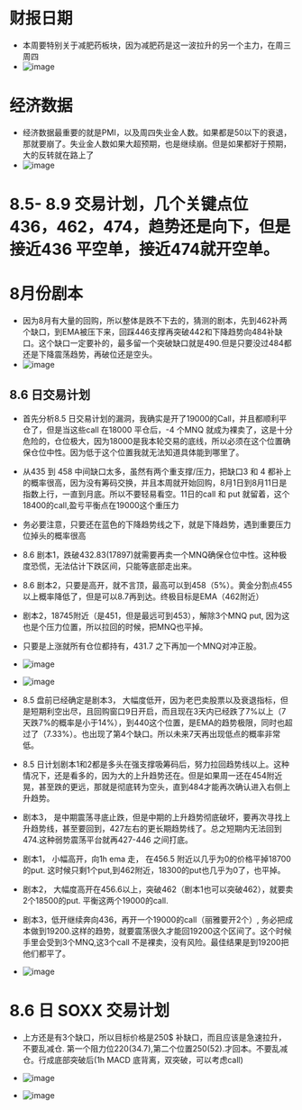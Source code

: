 # 财报日期
* 本周要特别关于减肥药板块，因为减肥药是这一波拉升的另一个主力，在周三周四
* ![image](https://github.com/user-attachments/assets/8e1cf0e7-f84e-4067-a24a-991af9718d24)


# 经济数据
* 经济数据最重要的就是PMI，以及周四失业金人数。如果都是50以下的衰退，那就要崩了。失业金人数如果大超预期，也是继续崩。但是如果都好于预期，大的反转就在路上了
* ![image](https://github.com/user-attachments/assets/a0ab7845-2e5c-42fd-8eb7-e0f06a5076bc)

# 8.5- 8.9 交易计划，几个关键点位436，462，474，趋势还是向下，但是接近436 平空单，接近474就开空单。
# 8月份剧本
* 因为8月有大量的回购，所以整体是跌不下去的，猜测的剧本，先到462补两个缺口，到EMA被压下来，回踩446支撑再突破442和下降趋势向484补缺口。这个缺口一定要补的，最多留一个突破缺口就是490.但是只要没过484都还是下降震荡趋势，再破位还是空头。
* ![image](https://github.com/user-attachments/assets/676261cd-aedf-4dd7-9244-ca91865630f4)

## 8.6 日交易计划
* 首先分析8.5 日交易计划的漏洞，我确实是开了19000的Call，并且都顺利平仓了，但是当这些call 在18000 平仓后，-4 个MNQ 就成为裸卖了，这是十分危险的，仓位极大，因为18000是我本轮交易的底线，所以必须在这个位置确保仓位中性。因为低于这个位置我就无法知道具体能到哪里了。
* 从435 到 458 中间缺口太多，虽然有两个重支撑/压力，把缺口3 和 4 都补上的概率很高，因为没有筹码交换，并且本周就开始回购，8月1日到8月11日是指数上行，一直到月底。所以不要轻易看空。11日的call 和 put 就留着，这个18400的call,盈亏平衡点在19000这个重压力
* 务必要注意，只要还在蓝色的下降趋势线之下，就是下降趋势，遇到重要压力位掉头的概率很高
* 8.6 剧本1，跌破432.83(17897)就需要再卖一个MNQ确保仓位中性。这种极度恐慌，无法估计下跌区间，只能等底部走出来。
* 8.6 剧本2，只要是高开，就不言顶，最高可以到458（5%）。黄金分割点455以上概率降低了，但是可以8.7再到达。终极目标是EMA（462附近）
* 剧本2，18745附近（是451，但是最远可到453），解除3个MNQ put, 因为这也是个压力位置，所以拉回的时候，把MNQ也平掉。
* 只要是上涨就所有仓位都持有，431.7 之下再加一个MNQ对冲正股。 
* ![image](https://github.com/user-attachments/assets/93da5c3e-2bed-4ab3-aead-a7a365131144)
* ![image](https://github.com/user-attachments/assets/6b98b756-fb1c-4903-8249-d3129f556d04)


* 8.5 盘前已经确定是剧本3， 大幅度低开，因为老巴卖股票以及衰退指标，但是短期利空出尽，且回购窗口9日开启，而且现在3天内已经跌了7%以上（7天跌7%的概率是小于14%），到440这个位置，是EMA的趋势极限，同时也超过了（7.33%）。也出现了第4个缺口。所以未来7天再出现低点的概率非常低。
* 8.5 日计划剧本1和2都是多头在强支撑吸筹码后，努力拉回趋势线以上。这种情况下，还是看多的，因为大的上升趋势还在。但是如果周一还在454附近晃，甚至跌的更远，那就是彻底转为空头，直到484才能再次确认进入右侧上升趋势。
* 剧本3， 是中期震荡寻底止跌，但是中期的上升趋势彻底破坏，要再次寻找上升趋势线，甚至要回到，427左右的更长期趋势线了。总之短期内无法回到474.这种弱势震荡平台就再427-446 之间打底。
* 剧本1， 小幅高开，向1h ema 走， 在456.5 附近以几乎为0的价格平掉18700 的put. 这时候只剩1个put,到462附近，18300的put也几乎为0了，也平掉。
* 剧本2， 大幅度高开在456.6以上，突破462（剧本1也可以突破462），就要卖2个18500的put. 平衡这两个19000的call.
* 剧本3，低开继续奔向436，再开一个19000的call（丽雅要开2个）, 务必把成本做到19200.这样的趋势，就要震荡很久才能回19200这个区间了。这个时候手里会受到3个MNQ,这3个call 不是裸卖，没有风险。最佳结果是到19200把他们都平了。
* ![image](https://github.com/user-attachments/assets/9a5f14ee-90e8-4fd1-ae36-3eaf9dd06d6c)

# 8.6 日 SOXX 交易计划
* 上方还是有3个缺口，所以目标价格是250$ 补缺口，而且应该是急速拉升，不要乱减仓. 第一个阻力位220(34.7),第二个位置250(52).才回本。不要乱减仓。行成底部突破后(1h MACD 底背离，双突破，可以考虑call)
* ![image](https://github.com/user-attachments/assets/fc95e980-0396-4402-bf83-00d998b61254)

* ![image](https://github.com/user-attachments/assets/aab6174e-bd3c-4b28-8da8-b81e9e0fae0d)


